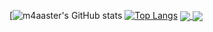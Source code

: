 [![m4aaster's GitHub stats](https://github-readme-stats.vercel.app/api?username=m4aaster&show_icons=true&theme=github_dark)
[![Top Langs](https://github-readme-stats.vercel.app/api/top-langs/?username=m4aaster&theme=github_dark)](https://github.com/m4aaster/github-readme-stats)
<a href="https://github.com/anuraghazra/github-readme-stats">
  <img align="center" src="https://github-readme-stats.vercel.app/api/pin/?username=anuraghazra&repo=github-readme-stats" />
</a>
<a href="https://github.com/anuraghazra/convoychat">
  <img align="center" src="https://github-readme-stats.vercel.app/api/pin/?username=anuraghazra&repo=convoychat" />
</a>
